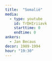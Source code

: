 ```yaml
---
title:  "Somalië"
media:
  - type: youtube
    id: TrDHIriiavk
    starttime: 0
    endtime: 0
ankers:
  - Jan Becaus
decor: 1989-1994
hour: "19:30"
---
```

